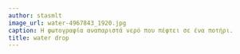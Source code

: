 ```yaml
---
author: stasmlt
image_url: water-4967843_1920.jpg
caption: Η φωτογραφία αναπαριστά νερό που πέφτει σε ένα ποτήρι.
title: water drop
---
```


